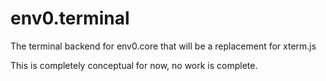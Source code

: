 # env0.terminal
The terminal backend for env0.core that will be a replacement for xterm.js

This is completely conceptual for now, no work is complete.
